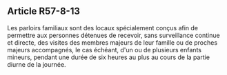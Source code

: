 Article R57-8-13
----
Les parloirs familiaux sont des locaux spécialement conçus afin de permettre aux
personnes détenues de recevoir, sans surveillance continue et directe, des
visites des membres majeurs de leur famille ou de proches majeurs accompagnés,
le cas échéant, d'un ou de plusieurs enfants mineurs, pendant une durée de six
heures au plus au cours de la partie diurne de la journée.
